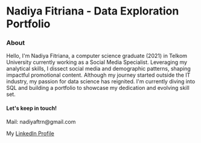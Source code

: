 <h1><b>Nadiya Fitriana - Data Exploration Portfolio</b></h1>

<h3>About</h3>
<p>Hello, I'm Nadiya Fitriana, a computer science graduate (2021) in Telkom University currently working as a Social Media Specialist. Leveraging my analytical skills, I dissect social media and demographic patterns, shaping impactful promotional content. Although my journey started outside the IT industry, my passion for data science has reignited. I'm currently diving into SQL and building a portfolio to showcase my dedication and evolving skill set.</p>

<h4>Let's keep in touch!</h4>
<p>Mail: nadiyaftrn@gmail.com</p>
<p>My <a href="https://www.linkedin.com/in/nadiya-fitriana/">LinkedIn Profile</a></p>
<!--<p>My <a href="https://nadiyaf.journoportfolio.com/">Social Media Portfolio</a></p>

<p>This repository serves to showcase my skills and as a platform to share my projects since I start dig in SQL. Using PostgreSQL, and using simple syntax on data exploration.</p>
